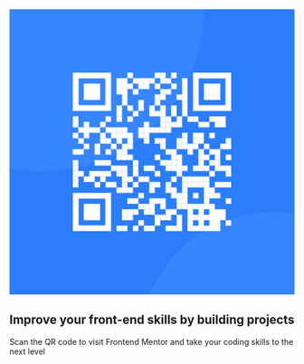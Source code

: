 <!DOCTYPE html>
<html lang="en">
<head>
  <meta charset="UTF-8"/>
  <meta name="viewport" content="width=device-width, initial-scale=1.0"/> 

  <link rel="stylesheet" href="style.css"/>
  <link 
  rel="icon" 
  type="image/png" 
  sizes="32x32" 
  ref="./image-qr-code">
  
  <title>Frontend Mentor | QR code component</title>
</head>
<body>
<div class="conteiner">
  <div class="card">
    <img src="images/image-qr-code.png" alt="image-qr-code"/>
    <div class=" text">
      <h2>Improve your front-end skills by building projects</h2>
      <p>Scan the QR code to visit Frontend Mentor and take your coding skills to the next level</p>
    </div>
  </div>
</div>

  </body>
</html>
